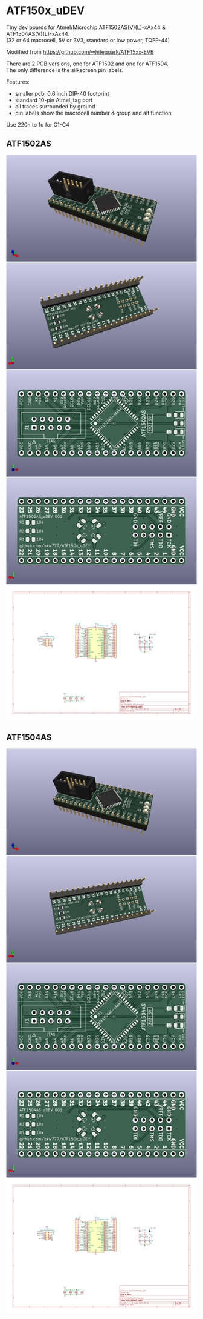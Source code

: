 # ATF150x_uDEV

Tiny dev boards for Atmel/Microchip ATF1502AS(V)(L)-xAx44 & ATF1504AS(V)(L)-xAx44.  
(32 or 64 macrocell, 5V or 3V3, standard or low power, TQFP-44)

Modified from https://github.com/whitequark/ATF15xx-EVB

There are 2 PCB versions, one for ATF1502 and one for ATF1504.  
The only difference is the silkscreen pin labels.

Features:
* smaller pcb, 0.6 inch DIP-40 footprint
* standard 10-pin Atmel jtag port
* all traces surrounded by ground
* pin labels show the macrocell number & group and alt function

Use 220n to 1u for C1-C4

## ATF1502AS
![](PCB/out/ATF1502AS_uDEV.jpg)
![](PCB/out/ATF1502AS_uDEV.2.jpg)
![](PCB/out/ATF1502AS_uDEV.top.jpg)
![](PCB/out/ATF1502AS_uDEV.bot.jpg)
![](PCB/out/ATF1502AS_uDEV.svg)

## ATF1504AS
![](PCB/out/ATF1504AS_uDEV.jpg)
![](PCB/out/ATF1504AS_uDEV.2.jpg)
![](PCB/out/ATF1504AS_uDEV.top.jpg)
![](PCB/out/ATF1504AS_uDEV.bot.jpg)
![](PCB/out/ATF1504AS_uDEV.svg)
